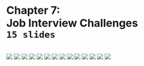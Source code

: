 # Chapter 7: <br> Job Interview Challenges <br> `15 slides`

<br>
<img src="slides/105.png"></img>
<img src="slides/106.png"></img>
<img src="slides/107.png"></img>
<img src="slides/108.png"></img>
<img src="slides/109.png"></img>
<img src="slides/110.png"></img>
<img src="slides/111.png"></img>
<img src="slides/112.png"></img>
<img src="slides/113.png"></img>
<img src="slides/115.png"></img>
<img src="slides/116.png"></img>
<img src="slides/117.png"></img>
<img src="slides/118.png"></img>
<img src="slides/119.png"></img>
